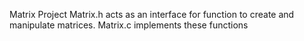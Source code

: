 Matrix Project
Matrix.h acts as an interface for function to create and manipulate matrices. Matrix.c implements these functions
